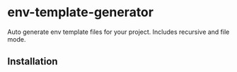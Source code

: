 # env-template-generator
Auto generate env template files for your project. Includes recursive and file mode.

## Installation
